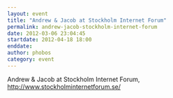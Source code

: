 ```yaml
---
layout: event
title: "Andrew & Jacob at Stockholm Internet Forum"
permalink: andrew-jacob-stockholm-internet-forum
date: 2012-03-06 23:04:45
startdate: 2012-04-18 18:00
enddate: 
author: phobos
category: event
---
```


Andrew & Jacob at Stockholm Internet Forum, http://www.stockholminternetforum.se/
